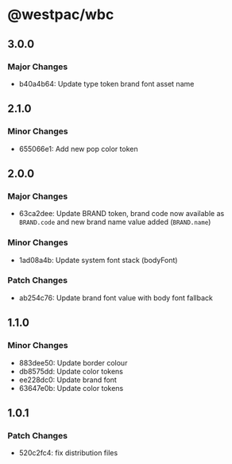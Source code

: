 # @westpac/wbc

## 3.0.0

### Major Changes

- b40a4b64: Update type token brand font asset name

## 2.1.0

### Minor Changes

- 655066e1: Add new pop color token

## 2.0.0

### Major Changes

- 63ca2dee: Update BRAND token, brand code now available as `BRAND.code` and new brand name value added (`BRAND.name`)

### Minor Changes

- 1ad08a4b: Update system font stack (bodyFont)

### Patch Changes

- ab254c76: Update brand font value with body font fallback

## 1.1.0

### Minor Changes

- 883dee50: Update border colour
- db8575dd: Update color tokens
- ee228dc0: Update brand font
- 63647e0b: Update color tokens

## 1.0.1

### Patch Changes

- 520c2fc4: fix distribution files
